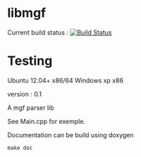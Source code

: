 libmgf
======


Current build status : 
[![Build Status](https://travis-ci.org/Krozark/libmgf.png?branch=master)](https://travis-ci.org/Krozark/libmgf)


Testing
=======

Ubuntu 12.04+ x86/64
Windows xp x86


version : 0.1

A mgf parser lib


See Main.cpp for exemple.

Documentation can be build using doxygen

    make doc


